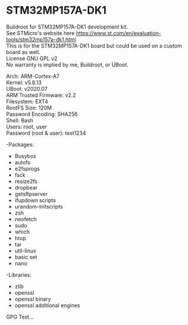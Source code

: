 # STM32MP157A-DK1  
Buildroot for STM32MP157A-DK1 development kit.  
See STMicro's website here https://www.st.com/en/evaluation-tools/stm32mp157a-dk1.html  
This is for the STM32MP157A-DK1 board but could be used on a custom board as well.  
License GNU GPL v2  
No warranty is implied by me, Buildroot, or UBoot.  
  
  
Arch: ARM-Cortex-A7  
Kernel: v5.8.13  
UBoot: v2020.07  
ARM Trusted Firmware: v2.2  
Filesystem: EXT4  
RootFS Size: 120M  
Password Encoding: SHA256  
Shell: Bash  
Users: root, user  
Password (root & user): test1234  
  
-Packages:  
-  Busybox  
-  autofs  
-  e2fsprogs  
-    fsck  
-    resize2fs  
-  dropbear  
-  getsftpserver  
-  ifupdown scripts  
-  urandom-initscripts  
-  zsh  
-  neofetch  
-  sudo  
-  which  
-  htop  
-  tar  
-  util-linux  
-    basic set  
-  nano  
  
-Libraries:  
-  zlib  
-  openssl  
-  openssl binary  
-  openssl additional engines  

GPG Test...